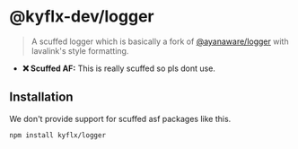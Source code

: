 # @kyflx-dev/logger

> A scuffed logger which is basically a fork of [@ayanaware/logger](https://npmjs.com/@ayanaware/logger) with lavalink's style formatting.

- **❌ Scuffed AF:** This is really scuffed so pls dont use.

## Installation

We don't provide support for scuffed asf packages like this.

```bash
npm install kyflx/logger
```
